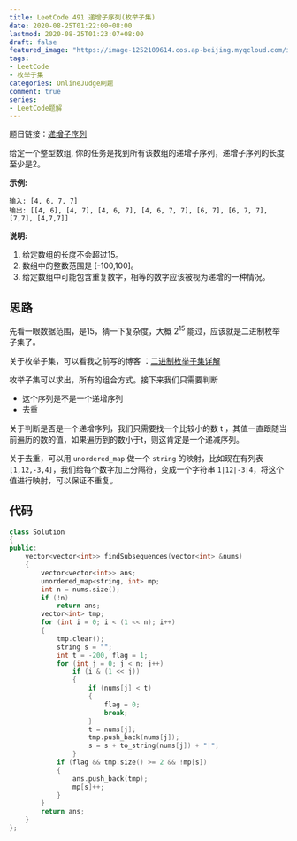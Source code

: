 ```yaml
---
title: LeetCode 491 递增子序列(枚举子集)
date: 2020-08-25T01:22:00+08:00
lastmod: 2020-08-25T01:23:07+08:00
draft: false
featured_image: "https://image-1252109614.cos.ap-beijing.myqcloud.com/img/20210508221015.png"
tags:
- LeetCode
- 枚举子集
categories: OnlineJudge刷题
comment: true
series:
- LeetCode题解
---
```


题目链接：[递增子序列](https://leetcode-cn.com/problems/increasing-subsequences/)

给定一个整型数组, 你的任务是找到所有该数组的递增子序列，递增子序列的长度至少是2。

**示例:**

```
输入: [4, 6, 7, 7]
输出: [[4, 6], [4, 7], [4, 6, 7], [4, 6, 7, 7], [6, 7], [6, 7, 7], [7,7], [4,7,7]]
```

**说明:**

1. 给定数组的长度不会超过15。
2. 数组中的整数范围是 [-100,100]。
3. 给定数组中可能包含重复数字，相等的数字应该被视为递增的一种情况。

## 思路

先看一眼数据范围，是15，猜一下复杂度，大概 $2^{15}$ 能过，应该就是二进制枚举子集了。

关于枚举子集，可以看我之前写的博客 ：[二进制枚举子集详解](https://blog.csdn.net/riba2534/article/details/79834558)

枚举子集可以求出，所有的组合方式。接下来我们只需要判断

- 这个序列是不是一个递增序列
- 去重

关于判断是否是一个递增序列，我们只需要找一个比较小的数 t ，其值一直跟随当前遍历的数的值，如果遍历到的数小于t，则这肯定是一个递减序列。

关于去重，可以用 `unordered_map` 做一个 `string` 的映射，比如现在有列表 `[1,12,-3,4]`，我们给每个数字加上分隔符，变成一个字符串 `1|12|-3|4`，将这个值进行映射，可以保证不重复。

## 代码

```cpp
class Solution
{
public:
    vector<vector<int>> findSubsequences(vector<int> &nums)
    {
        vector<vector<int>> ans;
        unordered_map<string, int> mp;
        int n = nums.size();
        if (!n)
            return ans;
        vector<int> tmp;
        for (int i = 0; i < (1 << n); i++)
        {
            tmp.clear();
            string s = "";
            int t = -200, flag = 1;
            for (int j = 0; j < n; j++)
                if (i & (1 << j))
                {
                    if (nums[j] < t)
                    {
                        flag = 0;
                        break;
                    }
                    t = nums[j];
                    tmp.push_back(nums[j]);
                    s = s + to_string(nums[j]) + "|";
                }
            if (flag && tmp.size() >= 2 && !mp[s])
            {
                ans.push_back(tmp);
                mp[s]++;
            }
        }
        return ans;
    }
};
```

